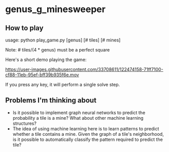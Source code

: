 # genus_g_minesweeper
 
## How to play
 
usage: python play_game.py [genus] [# tiles] [# mines]

Note: # tiles/(4 * genus) must be a perfect square

Here's a short demo playing the game:

https://user-images.githubusercontent.com/33708611/122474158-71ff7100-cf88-11eb-95ef-bff39b935f6e.mov

If you press any key, it will perform a single solve step.

## Problems I'm thinking about

 * Is it possible to implement graph neural networks to predict the probability a tile is a mine? What about other machine learning structures?
 * The idea of using machine learning here is to learn patterns to predict whether a tile contains a mine. Given the graph of a tile's neighborhood, is it possible to automatically classify the pattern required to predict the tile?